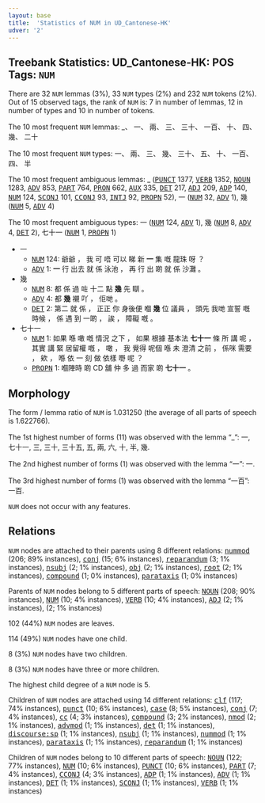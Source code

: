 ```yaml
---
layout: base
title:  'Statistics of NUM in UD_Cantonese-HK'
udver: '2'
---
```


## Treebank Statistics: UD_Cantonese-HK: POS Tags: `NUM`

There are 32 `NUM` lemmas (3%), 33 `NUM` types (2%) and 232 `NUM` tokens (2%).
Out of 15 observed tags, the rank of `NUM` is: 7 in number of lemmas, 12 in number of types and 10 in number of tokens.

The 10 most frequent `NUM` lemmas: _、 一、 兩、 三、 三十、 一百、 十、 四、 幾、 二十

The 10 most frequent `NUM` types:  一、 兩、 三、 幾、 三十、 五、 十、 一百、 四、 半

The 10 most frequent ambiguous lemmas: _ (<tt><a href="yue_hk-pos-PUNCT.html">PUNCT</a></tt> 1377, <tt><a href="yue_hk-pos-VERB.html">VERB</a></tt> 1352, <tt><a href="yue_hk-pos-NOUN.html">NOUN</a></tt> 1283, <tt><a href="yue_hk-pos-ADV.html">ADV</a></tt> 853, <tt><a href="yue_hk-pos-PART.html">PART</a></tt> 764, <tt><a href="yue_hk-pos-PRON.html">PRON</a></tt> 662, <tt><a href="yue_hk-pos-AUX.html">AUX</a></tt> 335, <tt><a href="yue_hk-pos-DET.html">DET</a></tt> 217, <tt><a href="yue_hk-pos-ADJ.html">ADJ</a></tt> 209, <tt><a href="yue_hk-pos-ADP.html">ADP</a></tt> 140, <tt><a href="yue_hk-pos-NUM.html">NUM</a></tt> 124, <tt><a href="yue_hk-pos-SCONJ.html">SCONJ</a></tt> 101, <tt><a href="yue_hk-pos-CCONJ.html">CCONJ</a></tt> 93, <tt><a href="yue_hk-pos-INTJ.html">INTJ</a></tt> 92, <tt><a href="yue_hk-pos-PROPN.html">PROPN</a></tt> 52), 一 (<tt><a href="yue_hk-pos-NUM.html">NUM</a></tt> 32, <tt><a href="yue_hk-pos-ADV.html">ADV</a></tt> 1), 幾 (<tt><a href="yue_hk-pos-NUM.html">NUM</a></tt> 5, <tt><a href="yue_hk-pos-ADV.html">ADV</a></tt> 4)

The 10 most frequent ambiguous types:  一 (<tt><a href="yue_hk-pos-NUM.html">NUM</a></tt> 124, <tt><a href="yue_hk-pos-ADV.html">ADV</a></tt> 1), 幾 (<tt><a href="yue_hk-pos-NUM.html">NUM</a></tt> 8, <tt><a href="yue_hk-pos-ADV.html">ADV</a></tt> 4, <tt><a href="yue_hk-pos-DET.html">DET</a></tt> 2), 七十一 (<tt><a href="yue_hk-pos-NUM.html">NUM</a></tt> 1, <tt><a href="yue_hk-pos-PROPN.html">PROPN</a></tt> 1)


* 一
  * <tt><a href="yue_hk-pos-NUM.html">NUM</a></tt> 124: 爺爺 ， 我 可 唔 可以 睇 新 <b>一</b> 集 嘅 龍珠 呀 ？
  * <tt><a href="yue_hk-pos-ADV.html">ADV</a></tt> 1: <b>一</b> 行 出去 就 係 泳池 ， 再 行 出 啲 就 係 沙灘 。
* 幾
  * <tt><a href="yue_hk-pos-NUM.html">NUM</a></tt> 8: 都 係 過 咗 十二 點 <b>幾</b> 先 瞓 。
  * <tt><a href="yue_hk-pos-ADV.html">ADV</a></tt> 4: 都 <b>幾</b> 襯 吖 ， 佢哋 。
  * <tt><a href="yue_hk-pos-DET.html">DET</a></tt> 2: 第二 就 係 ， 正正 你 身後便 嗰 <b>幾</b> 位 議員 ， 頭先 我哋 宣誓 嘅 時候 ， 係 遇 到 一啲 ， 誒 ， 障礙 嘅 。
* 七十一
  * <tt><a href="yue_hk-pos-NUM.html">NUM</a></tt> 1: 如果 喺 噉 嘅 情況 之下 ， 如果 根據 基本法 <b>七十一</b> 條 所 講 呢 ， 其實 講 緊 居留權 嘅 ， 噉 ， 我 覺得 呢個 喺 未 澄清 之前 ， 係咪 需要 ， 欸 ， 喺 依 一 刻 做 依樣 嘢 呢 ？
  * <tt><a href="yue_hk-pos-PROPN.html">PROPN</a></tt> 1: 嗰陣時 啲 CD 舖 仲 多 過 而家 啲 <b>七十一</b> 。

## Morphology

The form / lemma ratio of `NUM` is 1.031250 (the average of all parts of speech is 1.622766).

The 1st highest number of forms (11) was observed with the lemma “_”: 一, 七十一, 三, 三十, 三十五, 五, 兩, 六, 十, 半, 幾.

The 2nd highest number of forms (1) was observed with the lemma “一”: 一.

The 3rd highest number of forms (1) was observed with the lemma “一百”: 一百.

`NUM` does not occur with any features.


## Relations

`NUM` nodes are attached to their parents using 8 different relations: <tt><a href="yue_hk-dep-nummod.html">nummod</a></tt> (206; 89% instances), <tt><a href="yue_hk-dep-conj.html">conj</a></tt> (15; 6% instances), <tt><a href="yue_hk-dep-reparandum.html">reparandum</a></tt> (3; 1% instances), <tt><a href="yue_hk-dep-nsubj.html">nsubj</a></tt> (2; 1% instances), <tt><a href="yue_hk-dep-obj.html">obj</a></tt> (2; 1% instances), <tt><a href="yue_hk-dep-root.html">root</a></tt> (2; 1% instances), <tt><a href="yue_hk-dep-compound.html">compound</a></tt> (1; 0% instances), <tt><a href="yue_hk-dep-parataxis.html">parataxis</a></tt> (1; 0% instances)

Parents of `NUM` nodes belong to 5 different parts of speech: <tt><a href="yue_hk-pos-NOUN.html">NOUN</a></tt> (208; 90% instances), <tt><a href="yue_hk-pos-NUM.html">NUM</a></tt> (10; 4% instances), <tt><a href="yue_hk-pos-VERB.html">VERB</a></tt> (10; 4% instances), <tt><a href="yue_hk-pos-ADJ.html">ADJ</a></tt> (2; 1% instances),  (2; 1% instances)

102 (44%) `NUM` nodes are leaves.

114 (49%) `NUM` nodes have one child.

8 (3%) `NUM` nodes have two children.

8 (3%) `NUM` nodes have three or more children.

The highest child degree of a `NUM` node is 5.

Children of `NUM` nodes are attached using 14 different relations: <tt><a href="yue_hk-dep-clf.html">clf</a></tt> (117; 74% instances), <tt><a href="yue_hk-dep-punct.html">punct</a></tt> (10; 6% instances), <tt><a href="yue_hk-dep-case.html">case</a></tt> (8; 5% instances), <tt><a href="yue_hk-dep-conj.html">conj</a></tt> (7; 4% instances), <tt><a href="yue_hk-dep-cc.html">cc</a></tt> (4; 3% instances), <tt><a href="yue_hk-dep-compound.html">compound</a></tt> (3; 2% instances), <tt><a href="yue_hk-dep-nmod.html">nmod</a></tt> (2; 1% instances), <tt><a href="yue_hk-dep-advmod.html">advmod</a></tt> (1; 1% instances), <tt><a href="yue_hk-dep-det.html">det</a></tt> (1; 1% instances), <tt><a href="yue_hk-dep-discourse-sp.html">discourse:sp</a></tt> (1; 1% instances), <tt><a href="yue_hk-dep-nsubj.html">nsubj</a></tt> (1; 1% instances), <tt><a href="yue_hk-dep-nummod.html">nummod</a></tt> (1; 1% instances), <tt><a href="yue_hk-dep-parataxis.html">parataxis</a></tt> (1; 1% instances), <tt><a href="yue_hk-dep-reparandum.html">reparandum</a></tt> (1; 1% instances)

Children of `NUM` nodes belong to 10 different parts of speech: <tt><a href="yue_hk-pos-NOUN.html">NOUN</a></tt> (122; 77% instances), <tt><a href="yue_hk-pos-NUM.html">NUM</a></tt> (10; 6% instances), <tt><a href="yue_hk-pos-PUNCT.html">PUNCT</a></tt> (10; 6% instances), <tt><a href="yue_hk-pos-PART.html">PART</a></tt> (7; 4% instances), <tt><a href="yue_hk-pos-CCONJ.html">CCONJ</a></tt> (4; 3% instances), <tt><a href="yue_hk-pos-ADP.html">ADP</a></tt> (1; 1% instances), <tt><a href="yue_hk-pos-ADV.html">ADV</a></tt> (1; 1% instances), <tt><a href="yue_hk-pos-DET.html">DET</a></tt> (1; 1% instances), <tt><a href="yue_hk-pos-SCONJ.html">SCONJ</a></tt> (1; 1% instances), <tt><a href="yue_hk-pos-VERB.html">VERB</a></tt> (1; 1% instances)

